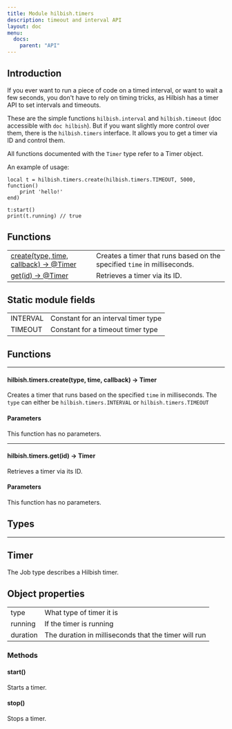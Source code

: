 ```yaml
---
title: Module hilbish.timers
description: timeout and interval API
layout: doc
menu:
  docs:
    parent: "API"
---
```


## Introduction

If you ever want to run a piece of code on a timed interval, or want to wait
a few seconds, you don't have to rely on timing tricks, as Hilbish has a
timer API to set intervals and timeouts.

These are the simple functions `hilbish.interval` and `hilbish.timeout` (doc
accessible with `doc hilbish`). But if you want slightly more control over
them, there is the `hilbish.timers` interface. It allows you to get
a timer via ID and control them.

All functions documented with the `Timer` type refer to a Timer object.

An example of usage:
```
local t = hilbish.timers.create(hilbish.timers.TIMEOUT, 5000, function()
	print 'hello!'
end)

t:start()
print(t.running) // true
```

## Functions
|||
|----|----|
|<a href="#timers.create">create(type, time, callback) -> @Timer</a>|Creates a timer that runs based on the specified `time` in milliseconds.|
|<a href="#timers.get">get(id) -> @Timer</a>|Retrieves a timer via its ID.|

## Static module fields
|||
|----|----|
|INTERVAL|Constant for an interval timer type|
|TIMEOUT|Constant for a timeout timer type|

## Functions
<hr><div id='timers.create'>
<h4 class='heading'>
hilbish.timers.create(type, time, callback) -> <a href="/Hilbish/docs/api/hilbish/hilbish.timers/#timer" style="text-decoration: none;" id="lol">Timer</a>
<a href="#timers.create" class='heading-link'>
	<i class="fas fa-paperclip"></i>
</a>
</h4>

Creates a timer that runs based on the specified `time` in milliseconds.
The `type` can either be `hilbish.timers.INTERVAL` or `hilbish.timers.TIMEOUT`
#### Parameters
This function has no parameters.  
</div>

<hr><div id='timers.get'>
<h4 class='heading'>
hilbish.timers.get(id) -> <a href="/Hilbish/docs/api/hilbish/hilbish.timers/#timer" style="text-decoration: none;" id="lol">Timer</a>
<a href="#timers.get" class='heading-link'>
	<i class="fas fa-paperclip"></i>
</a>
</h4>

Retrieves a timer via its ID.
#### Parameters
This function has no parameters.  
</div>

## Types
<hr>

## Timer
The Job type describes a Hilbish timer.
## Object properties
|||
|----|----|
|type|What type of timer it is|
|running|If the timer is running|
|duration|The duration in milliseconds that the timer will run|


### Methods
#### start()
Starts a timer.

#### stop()
Stops a timer.


